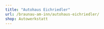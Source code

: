 ```yaml
---
title: "Autohaus Eichriedler"
url: /braunau-am-inn/autohaus-eichriedler/
shop: Autowerkstatt
---
```

